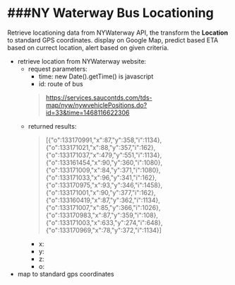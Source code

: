 ###NY Waterway Bus Locationing
=========
Retrieve locationing data from NYWaterway API, the transform the **Location** to standard GPS coordinates. display on Google Map, predict based ETA based on currect location, alert based on given criteria.

* retrieve location from NYWaterway website:
  * request parameters:
    * time: new Date().getTime() is javascript
    * id: route of bus
    >https://services.saucontds.com/tds-map/nyw/nywvehiclePositions.do?id=33&time=1468116622306
  * returned results:
    >[{"o":133170991,"x":87,"y":358,"i":1134},{"o":133171021,"x":88,"y":357,"i":162},{"o":133171037,"x":479,"y":551,"i":1134},{"o":133161454,"x":90,"y":360,"i":1080},{"o":133171009,"x":84,"y":371,"i":1080},{"o":133171033,"x":96,"y":341,"i":162},{"o":133170975,"x":93,"y":346,"i":1458},{"o":133171001,"x":90,"y":377,"i":162},{"o":133160419,"x":87,"y":362,"i":1134},{"o":133171007,"x":85,"y":366,"i":1026},{"o":133170983,"x":87,"y":359,"i":108},{"o":133171003,"x":633,"y":274,"i":648},{"o":133170969,"x":78,"y":372,"i":1134}]
    * x:
    * y:
    * z:
    * o:
* map to standard gps coordinates
